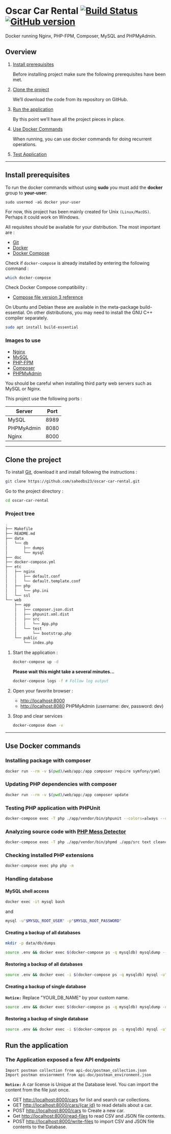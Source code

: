 # Oscar Car Rental [![Build Status](https://travis-ci.org/nanoninja/docker-nginx-php-mysql.svg?branch=master)](https://travis-ci.org/nanoninja/docker-nginx-php-mysql) [![GitHub version](https://badge.fury.io/gh/nanoninja%2Fdocker-nginx-php-mysql.svg)](https://badge.fury.io/gh/nanoninja%2Fdocker-nginx-php-mysql)

Docker running Nginx, PHP-FPM, Composer, MySQL and PHPMyAdmin.

## Overview

1. [Install prerequisites](#install-prerequisites)

    Before installing project make sure the following prerequisites have been met.

2. [Clone the project](#clone-the-project)

    We’ll download the code from its repository on GitHub.

3. [Run the application](#run-the-application)

    By this point we’ll have all the project pieces in place.

4. [Use Docker Commands](#use-docker-commands)

    When running, you can use docker commands for doing recurrent operations.
5. [Test Application](#run-the-application)
___

## Install prerequisites

To run the docker commands without using **sudo** you must add the **docker** group to **your-user**:

```
sudo usermod -aG docker your-user
```

For now, this project has been mainly created for Unix `(Linux/MacOS)`. Perhaps it could work on Windows.

All requisites should be available for your distribution. The most important are :

* [Git](https://git-scm.com/downloads)
* [Docker](https://docs.docker.com/engine/installation/)
* [Docker Compose](https://docs.docker.com/compose/install/)

Check if `docker-compose` is already installed by entering the following command : 

```sh
which docker-compose
```

Check Docker Compose compatibility :

* [Compose file version 3 reference](https://docs.docker.com/compose/compose-file/)

On Ubuntu and Debian these are available in the meta-package build-essential. On other distributions, you may need to install the GNU C++ compiler separately.

```sh
sudo apt install build-essential
```

### Images to use

* [Nginx](https://hub.docker.com/_/nginx/)
* [MySQL](https://hub.docker.com/_/mysql/)
* [PHP-FPM](https://hub.docker.com/r/nanoninja/php-fpm/)
* [Composer](https://hub.docker.com/_/composer/)
* [PHPMyAdmin](https://hub.docker.com/r/phpmyadmin/phpmyadmin/)

You should be careful when installing third party web servers such as MySQL or Nginx.

This project use the following ports :

| Server     | Port |
|------------|------|
| MySQL      | 8989 |
| PHPMyAdmin | 8080 |
| Nginx      | 8000 |

___

## Clone the project

To install [Git](http://git-scm.com/book/en/v2/Getting-Started-Installing-Git), download it and install following the instructions :

```sh
git clone https://github.com/sahedbs23/oscar-car-rental.git
```

Go to the project directory :

```sh
cd oscar-car-rental
```

### Project tree

```sh
.
├── Makefile
├── README.md
├── data
│   └── db
│       ├── dumps
│       └── mysql
├── doc
├── docker-compose.yml
├── etc
│   ├── nginx
│   │   ├── default.conf
│   │   └── default.template.conf
│   ├── php
│   │   └── php.ini
│   └── ssl
└── web
    ├── app
    │   ├── composer.json.dist
    │   ├── phpunit.xml.dist
    │   ├── src
    │   │   └── App.php
    │   └── test
    │       └── bootstrap.php
    └── public
        └── index.php
```



1. Start the application :

    ```sh
    docker-compose up -d
    ```

    **Please wait this might take a several minutes...**

    ```sh
    docker-compose logs -f # Follow log output
    ```

2. Open your favorite browser :

    * [http://localhost:8000](http://localhost:8000/)
    * [http://localhost:8080](http://localhost:8080/) PHPMyAdmin (username: dev, password: dev)

3. Stop and clear services

    ```sh
    docker-compose down -v
    ```
___

## Use Docker commands

### Installing package with composer

```sh
docker run --rm -v $(pwd)/web/app:/app composer require symfony/yaml
```

### Updating PHP dependencies with composer

```sh
docker run --rm -v $(pwd)/web/app:/app composer update
```

### Testing PHP application with PHPUnit

```sh
docker-compose exec -T php ./app/vendor/bin/phpunit --colors=always --configuration ./app
```

### Analyzing source code with [PHP Mess Detector](https://phpmd.org/)

```sh
docker-compose exec -T php ./app/vendor/bin/phpmd ./app/src text cleancode,codesize,controversial,design,naming,unusedcode
```

### Checking installed PHP extensions

```sh
docker-compose exec php php -m
```

### Handling database

#### MySQL shell access

```sh
docker exec -it mysql bash
```

and

```sh
mysql -u"$MYSQL_ROOT_USER" -p"$MYSQL_ROOT_PASSWORD"
```

#### Creating a backup of all databases

```sh
mkdir -p data/db/dumps
```

```sh
source .env && docker exec $(docker-compose ps -q mysqldb) mysqldump --all-databases -u"$MYSQL_ROOT_USER" -p"$MYSQL_ROOT_PASSWORD" > "data/db/dumps/db.sql"
```

#### Restoring a backup of all databases

```sh
source .env && docker exec -i $(docker-compose ps -q mysqldb) mysql -u"$MYSQL_ROOT_USER" -p"$MYSQL_ROOT_PASSWORD" < "data/db/dumps/db.sql"
```

#### Creating a backup of single database

**`Notice:`** Replace "YOUR_DB_NAME" by your custom name.

```sh
source .env && docker exec $(docker-compose ps -q mysqldb) mysqldump -u"$MYSQL_ROOT_USER" -p"$MYSQL_ROOT_PASSWORD" --databases YOUR_DB_NAME > "data/db/dumps/YOUR_DB_NAME_dump.sql"
```

#### Restoring a backup of single database

```sh
source .env && docker exec -i $(docker-compose ps -q mysqldb) mysql -u"$MYSQL_ROOT_USER" -p"$MYSQL_ROOT_PASSWORD" < "data/db/dumps/YOUR_DB_NAME_dump.sql"
```

## Run the application

### The Application exposed a few API endpoints

```
Import postman collection from api-doc/postman_collection.json
Import postman enviornment from api-doc/postman_environment.json
```

**`Notice:`** A car license is Unique at the Database level. You can import the content from the file just once.

* GET [http://localhost:8000/cars](http://localhost:8000/cars) for list and search car collections.
* GET [http://localhost:8000/cars/{car id}](http://localhost:8000/cars/{car-id}) to read details about a car.
* POST [http://localhost:8000/cars](http://localhost:8000/cars) to Create a new car.
* Get [http://localhost:8000/read-files](http://localhost:8000/read-files) to read CSV and JSON file contents.
* POST [http://localhost:8000/write-files](http://localhost:8000/write-files) to import CSV and JSON file contents to the Database. 